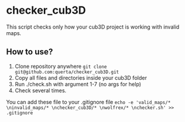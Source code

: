 # checker_cub3D

This script checks only how your cub3D project is working with invalid maps.

## How to use?
1. Clone repository anywhere
`git clone git@github.com:querta/checker_cub3D.git`
2. Copy all files and directories inside your cub3D folder
3. Run ./check.sh with argument 1-7  (no args for help)
4. Check several times.

You can add these file to your .gitignore file
`echo -e 'valid_maps/* \ninvalid_maps/* \nchecker_cub3D/* \nwolfrex/* \nchecker.sh' >> .gitignore`
